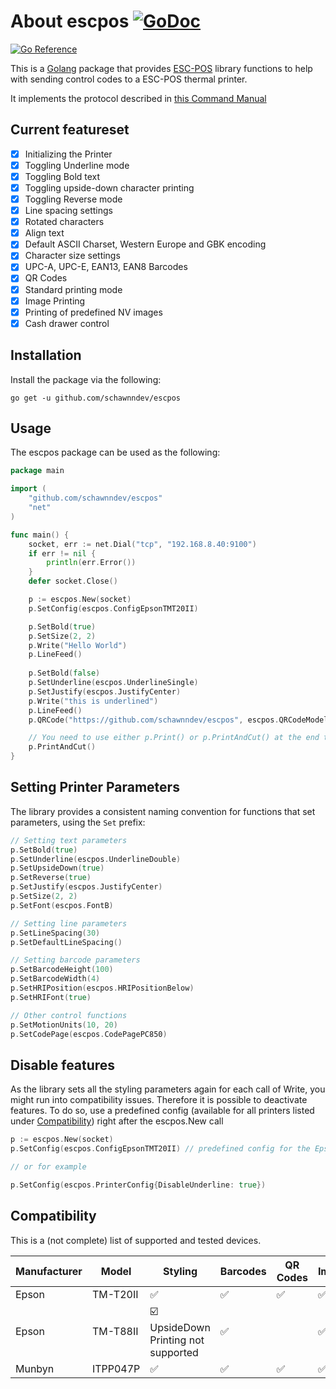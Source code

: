 # About escpos [![GoDoc](https://godoc.org/github.com/schawnndev/escpos?status.svg)](https://godoc.org/github.com/schawnndev/escpos)
[![Go Reference](https://pkg.go.dev/badge/github.com/schawnndev/escpos.svg)](https://pkg.go.dev/github.com/schawnndev/escpos)

This is a [Golang](http://www.golang.org/project) package that provides
[ESC-POS](https://en.wikipedia.org/wiki/ESC/P) library functions to help with
sending control codes to a ESC-POS thermal printer.

It implements the protocol described in [this Command Manual](https://pos-x.com/download/escpos-programming-manual/)

## Current featureset
  * [x] Initializing the Printer
  * [x] Toggling Underline mode
  * [x] Toggling Bold text
  * [x] Toggling upside-down character printing
  * [x] Toggling Reverse mode
  * [x] Line spacing settings
  * [x] Rotated characters
  * [x] Align text
  * [x] Default ASCII Charset, Western Europe and GBK encoding
  * [x] Character size settings
  * [x] UPC-A, UPC-E, EAN13, EAN8 Barcodes
  * [x] QR Codes
  * [x] Standard printing mode
  * [x] Image Printing
  * [x] Printing of predefined NV images
  * [x] Cash drawer control

## Installation ##

Install the package via the following:

    go get -u github.com/schawnndev/escpos

## Usage ##

The escpos package can be used as the following:

```go
package main

import (
	"github.com/schawnndev/escpos"
	"net"
)

func main() {
	socket, err := net.Dial("tcp", "192.168.8.40:9100")
	if err != nil {
		println(err.Error())
	}
	defer socket.Close()

	p := escpos.New(socket)
	p.SetConfig(escpos.ConfigEpsonTMT20II)

	p.SetBold(true)
	p.SetSize(2, 2)
	p.Write("Hello World")
	p.LineFeed()
	
	p.SetBold(false)
	p.SetUnderline(escpos.UnderlineSingle)
	p.SetJustify(escpos.JustifyCenter)
	p.Write("this is underlined")
	p.LineFeed()
	p.QRCode("https://github.com/schawnndev/escpos", escpos.QRCodeModel2, 3, escpos.QRCodeErrorCorrectionLevelL)

	// You need to use either p.Print() or p.PrintAndCut() at the end to send the data to the printer.
	p.PrintAndCut()
}
```

## Setting Printer Parameters ##

The library provides a consistent naming convention for functions that set parameters, using the `Set` prefix:

```go
// Setting text parameters
p.SetBold(true)
p.SetUnderline(escpos.UnderlineDouble)
p.SetUpsideDown(true)
p.SetReverse(true)
p.SetJustify(escpos.JustifyCenter)
p.SetSize(2, 2)
p.SetFont(escpos.FontB)

// Setting line parameters
p.SetLineSpacing(30)
p.SetDefaultLineSpacing()

// Setting barcode parameters
p.SetBarcodeHeight(100)
p.SetBarcodeWidth(4)
p.SetHRIPosition(escpos.HRIPositionBelow)
p.SetHRIFont(true)

// Other control functions
p.SetMotionUnits(10, 20)
p.SetCodePage(escpos.CodePagePC850)
```

## Disable features ##

As the library sets all the styling parameters again for each call of Write, you might run into compatibility issues. Therefore it is possible to deactivate features.
To do so, use a predefined config (available for all printers listed under [Compatibility](#Compatibility)) right after the escpos.New call

```go
p := escpos.New(socket)
p.SetConfig(escpos.ConfigEpsonTMT20II) // predefined config for the Epson TM-T20II

// or for example

p.SetConfig(escpos.PrinterConfig{DisableUnderline: true})
```

## Compatibility ##

This is a (not complete) list of supported and tested devices.

| Manufacturer | Model    | Styling   | Barcodes | QR Codes | Images |
|--------------|----------| --------- | -------- | ------ | ------ |
| Epson        | TM-T20II | ✅        | ✅        | ✅     | ✅     |
| Epson        | TM-T88II | ☑️<br/>UpsideDown Printing not supported  | ✅        |       | ✅     |
| Munbyn       | ITPP047P | ✅  | ✅        |  ✅    | ✅     |
